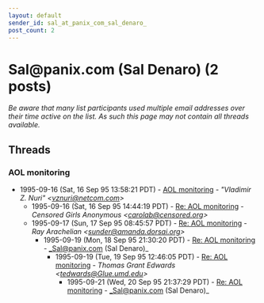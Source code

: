 ```yaml
---
layout: default
sender_id: sal_at_panix_com_sal_denaro_
post_count: 2
---
```


# Sal<span>@</span>panix.com (Sal Denaro) (2 posts)

_Be aware that many list participants used multiple email addresses over their time active on the list. As such this page may not contain all threads available._

## Threads

### AOL monitoring
+ 1995-09-16 (Sat, 16 Sep 95 13:58:21 PDT) - [AOL monitoring](/archive/1995/09/49fa40a5f015140d5ad108afad0b91248c4d039e3a48184e6f242361e616e947) - _"Vladimir Z. Nuri" \<vznuri@netcom.com\>_
  + 1995-09-16 (Sat, 16 Sep 95 14:44:19 PDT) - [Re: AOL monitoring](/archive/1995/09/ce55da0c1bef8329af35b1aaefdd0e90a5babe837bab087ae8992c2ce19f7b1f) - _Censored Girls Anonymous \<carolab@censored.org\>_
  + 1995-09-17 (Sun, 17 Sep 95 08:45:57 PDT) - [Re: AOL monitoring](/archive/1995/09/dd1cbaf2929190c08f75766309f964da4a741a714cdb79eea46815226f121a73) - _Ray Arachelian \<sunder@amanda.dorsai.org\>_
    + 1995-09-19 (Mon, 18 Sep 95 21:30:20 PDT) - [Re: AOL monitoring](/archive/1995/09/b4b78c14deb4a95be634eca0d84f0a1d8c71615a88f7f08ecc203f62266a708e) - _Sal@panix.com (Sal Denaro)_
      + 1995-09-19 (Tue, 19 Sep 95 12:46:05 PDT) - [Re: AOL monitoring](/archive/1995/09/a7bfd543c2ab40fb37676ab35a101e3f9cd9529bee2610f457b95003b7cfc64c) - _Thomas Grant Edwards \<tedwards@Glue.umd.edu\>_
        + 1995-09-21 (Wed, 20 Sep 95 21:37:29 PDT) - [Re: AOL monitoring](/archive/1995/09/32a52b4e1a7053535a47640a2bfd0e478017e82b14039ffb2b11c3c9b18c7c90) - _Sal@panix.com (Sal Denaro)_

